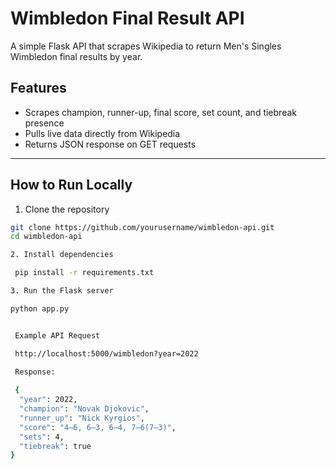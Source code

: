 #  Wimbledon Final Result API

A simple Flask API that scrapes Wikipedia to return Men's Singles Wimbledon final results by year.

##  Features

- Scrapes champion, runner-up, final score, set count, and tiebreak presence
- Pulls live data directly from Wikipedia
- Returns JSON response on GET requests

---

##  How to Run Locally

 1. Clone the repository

```bash
git clone https://github.com/yourusername/wimbledon-api.git
cd wimbledon-api

2. Install dependencies

 pip install -r requirements.txt

3. Run the Flask server

python app.py


 Example API Request

 http://localhost:5000/wimbledon?year=2022
 
 Response:

 {
  "year": 2022,
  "champion": "Novak Djokovic",
  "runner_up": "Nick Kyrgios",
  "score": "4–6, 6–3, 6–4, 7–6(7–3)",
  "sets": 4,
  "tiebreak": true
}
